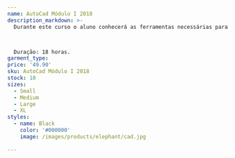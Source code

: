 ```yaml
---
name: AutoCad Módulo I 2018
description_markdown: >-
  Durante este curso o aluno conhecerá as ferramentas necessárias para a criação da planta baixa de um sobrado, planta de situação, faixada e cortes e também criará o desenho técnico de um torninho paralelo (peça mecânica) onde fará desde as vistas ortogonais até a perspectiva isométrica.



  Duração: 18 horas.
garment_type:
price: '49.90'
sku: AutoCad Módulo I 2018
stock: 10
sizes:
  - Small
  - Medium
  - Large
  - XL
styles:
  - name: Black
    color: '#000000'
    image: /images/products/elephant/cad.jpg
  
---
```

